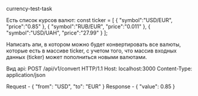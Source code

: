 currency-test-task

Есть список курсов валют:
const ticker = [
  {
    "symbol":"USD/EUR",
    "price":"0.85"
  },
  {
    "symbol":"RUB/EUR",
    "price":"0.011"
  },
  {
    "symbol":"USD/UAH",
    "price":"27.99"
  }
];

Написать апи, в котором можно будет конвертировать все валюты, которые есть в массиве ticker, с учетом того, что массив входных данных (ticker) может пополниться новыми валютами.

Вид api:
POST /api/v1/convert HTTP/1.1
Host: localhost:3000
Content-Type: application/json

Request - { "from": "USD", "to": "EUR" }
Response - { "value": 0.85 }